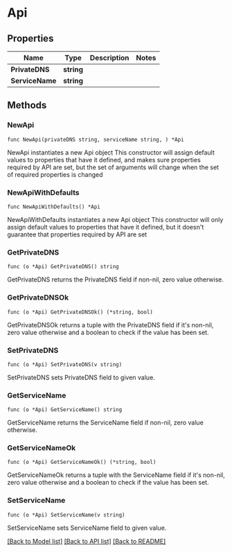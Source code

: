 # Api

## Properties

Name | Type | Description | Notes
------------ | ------------- | ------------- | -------------
**PrivateDNS** | **string** |  | 
**ServiceName** | **string** |  | 

## Methods

### NewApi

`func NewApi(privateDNS string, serviceName string, ) *Api`

NewApi instantiates a new Api object
This constructor will assign default values to properties that have it defined,
and makes sure properties required by API are set, but the set of arguments
will change when the set of required properties is changed

### NewApiWithDefaults

`func NewApiWithDefaults() *Api`

NewApiWithDefaults instantiates a new Api object
This constructor will only assign default values to properties that have it defined,
but it doesn't guarantee that properties required by API are set

### GetPrivateDNS

`func (o *Api) GetPrivateDNS() string`

GetPrivateDNS returns the PrivateDNS field if non-nil, zero value otherwise.

### GetPrivateDNSOk

`func (o *Api) GetPrivateDNSOk() (*string, bool)`

GetPrivateDNSOk returns a tuple with the PrivateDNS field if it's non-nil, zero value otherwise
and a boolean to check if the value has been set.

### SetPrivateDNS

`func (o *Api) SetPrivateDNS(v string)`

SetPrivateDNS sets PrivateDNS field to given value.


### GetServiceName

`func (o *Api) GetServiceName() string`

GetServiceName returns the ServiceName field if non-nil, zero value otherwise.

### GetServiceNameOk

`func (o *Api) GetServiceNameOk() (*string, bool)`

GetServiceNameOk returns a tuple with the ServiceName field if it's non-nil, zero value otherwise
and a boolean to check if the value has been set.

### SetServiceName

`func (o *Api) SetServiceName(v string)`

SetServiceName sets ServiceName field to given value.



[[Back to Model list]](../README.md#documentation-for-models) [[Back to API list]](../README.md#documentation-for-api-endpoints) [[Back to README]](../README.md)


